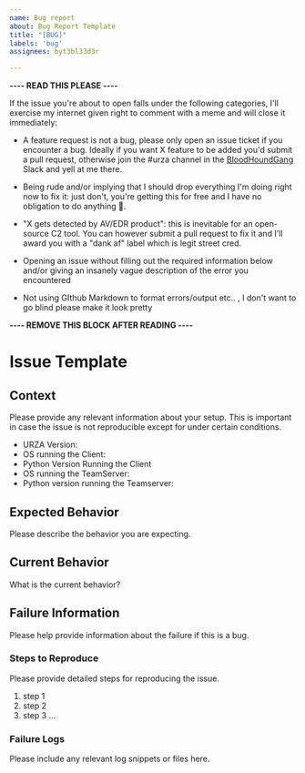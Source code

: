 ```yaml
---
name: Bug report
about: Bug Report Template
title: "[BUG]"
labels: 'bug'
assignees: byt3bl33d3r

---
```


**---- READ THIS PLEASE ----**

If the issue you're about to open falls under the following categories, I'll exercise my internet given right to comment with a meme and will close it immediately:

- A feature request is not a bug, please only open an issue ticket if you encounter a bug. Ideally if you want X feature to be added you'd submit a pull request, otherwise join the #urza channel in the [BloodHoundGang](https://bloodhoundgang.herokuapp.com/) Slack and yell at me there.

- Being rude and/or implying that I should drop everything I'm doing right now to fix it: just don't, you're getting this for free and I have no obligation to do anything 🖕.

- "X gets detected by AV/EDR product": this is inevitable for an open-source C2 tool. You can however submit a pull request to fix it and I'll award you with a "dank af" label which is legit street cred.

-  Opening an issue without filling out the required information below and/or giving an insanely vague description of the error you encountered

- Not using GIthub Markdown to format errors/output etc.. , I don't want to go blind please make it look pretty

**---- REMOVE THIS BLOCK AFTER READING ----**

# Issue Template

## Context

Please provide any relevant information about your setup. This is important in case the issue is not reproducible except for under certain conditions.

* URZA Version:
* OS running the Client:
* Python Version Running the Client
* OS running the TeamServer:
* Python version running the Teamserver:

## Expected Behavior

Please describe the behavior you are expecting.

## Current Behavior

What is the current behavior?

## Failure Information

Please help provide information about the failure if this is a bug.

### Steps to Reproduce

Please provide detailed steps for reproducing the issue.

1. step 1
2. step 2
3. step 3
   ...

### Failure Logs

Please include any relevant log snippets or files here.
